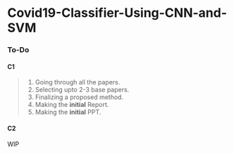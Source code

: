 # Covid19-Classifier-Using-CNN-and-SVM

### To-Do

#### C1

> 1) Going through all the papers.
> 2) Selecting upto 2-3 base papers.
> 3) Finalizing a proposed method.
> 4) Making the **initial** Report.
> 5) Making the **initial** PPT.

#### C2

WIP
